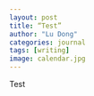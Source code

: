 ```yaml
---
layout: post
title: “Test”
author: "Lu Dong"
categories: journal
tags: [writing]
image: calendar.jpg
---
```


Test